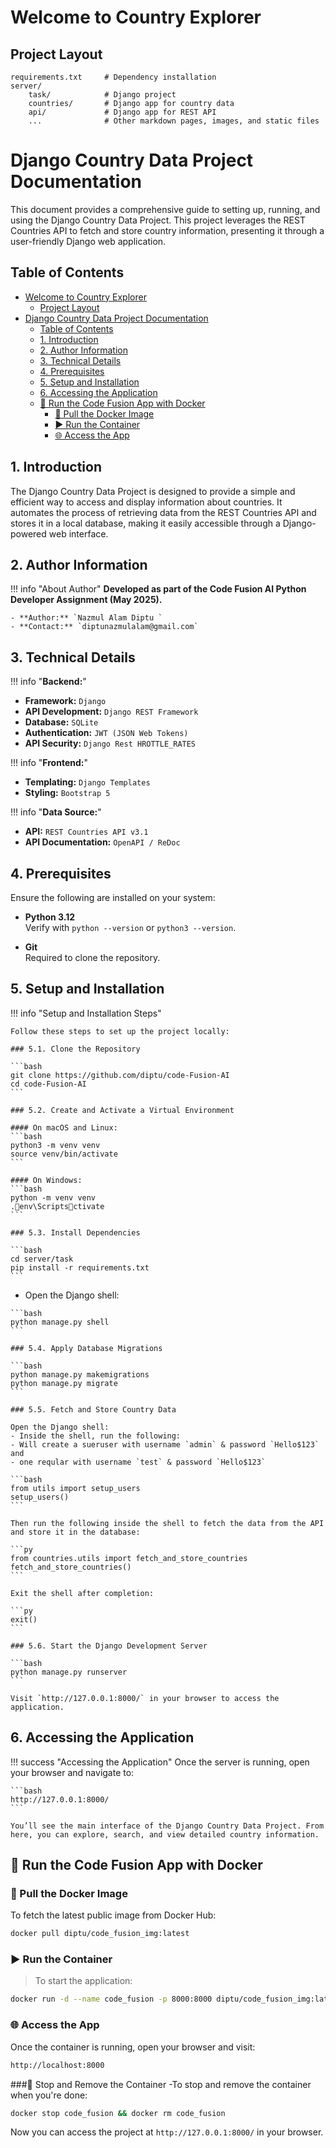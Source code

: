 # Welcome to Country Explorer

## Project Layout

```
requirements.txt     # Dependency installation
server/
    task/            # Django project
    countries/       # Django app for country data
    api/             # Django app for REST API
    ...              # Other markdown pages, images, and static files
```

# Django Country Data Project Documentation

This document provides a comprehensive guide to setting up, running, and using the Django Country Data Project. This project leverages the REST Countries API to fetch and store country information, presenting it through a user-friendly Django web application.

## Table of Contents

- [Welcome to Country Explorer](#welcome-to-country-explorer)
  - [Project Layout](#project-layout)
- [Django Country Data Project Documentation](#django-country-data-project-documentation)
  - [Table of Contents](#table-of-contents)
  - [1. Introduction](#1-introduction)
  - [2. Author Information](#2-author-information)
  - [3. Technical Details](#3-technical-details)
  - [4. Prerequisites](#4-prerequisites)
  - [5. Setup and Installation](#5-setup-and-installation)
  - [6. Accessing the Application](#6-accessing-the-application)
  - [🚀 Run the Code Fusion App with Docker](#-run-the-code-fusion-app-with-docker)
    - [🐳 Pull the Docker Image](#-pull-the-docker-image)
    - [▶️ Run the Container](#️-run-the-container)
    - [🌐 Access the App](#-access-the-app)

## 1. Introduction

The Django Country Data Project is designed to provide a simple and efficient way to access and display information about countries. It automates the process of retrieving data from the REST Countries API and stores it in a local database, making it easily accessible through a Django-powered web interface.

## 2. Author Information

!!! info "About Author"
    **Developed as part of the Code Fusion AI Python Developer Assignment (May 2025).**

    - **Author:** `Nazmul Alam Diptu ` 
    - **Contact:** `diptunazmulalam@gmail.com`

## 3. Technical Details


!!! info "**Backend:**"
  - **Framework:** `Django`  
  - **API Development:** `Django REST Framework  `
  - **Database:** `SQLite`  
  - **Authentication:** `JWT (JSON Web Tokens) ` 
  - **API Security:** `Django Rest HROTTLE_RATES ` 

!!! info "**Frontend:**"
  - **Templating:** `Django Templates  `
  - **Styling:** `Bootstrap 5  `

!!! info "**Data Source:**"

- **API:** `REST Countries API v3.1  `
- **API Documentation:** `OpenAPI / ReDoc`  

## 4. Prerequisites

Ensure the following are installed on your system:

- **Python 3.12**  
  Verify with `python --version` or `python3 --version`.

- **Git**  
  Required to clone the repository.

## 5. Setup and Installation

!!! info "Setup and Installation Steps"

    Follow these steps to set up the project locally:

    ### 5.1. Clone the Repository

    ```bash
    git clone https://github.com/diptu/code-Fusion-AI
    cd code-Fusion-AI
    ```

    ### 5.2. Create and Activate a Virtual Environment

    #### On macOS and Linux:
    ```bash
    python3 -m venv venv
    source venv/bin/activate
    ```

    #### On Windows:
    ```bash
    python -m venv venv
    .env\Scriptsctivate
    ```

    ### 5.3. Install Dependencies

    ```bash
    cd server/task
    pip install -r requirements.txt
    ```
   
   - Open the Django shell:
  
    ```bash
    python manage.py shell
    ```

    ### 5.4. Apply Database Migrations

    ```bash
    python manage.py makemigrations
    python manage.py migrate
    ```

    ### 5.5. Fetch and Store Country Data

    Open the Django shell:
    - Inside the shell, run the following:
    - Will create a sueruser with username `admin` & password `Hello$123` and
    - one reqular with username `test` & password `Hello$123`

    ```bash
    from utils import setup_users
    setup_users()
    ```

    Then run the following inside the shell to fetch the data from the API and store it in the database:

    ```py
    from countries.utils import fetch_and_store_countries
    fetch_and_store_countries()
    ```

    Exit the shell after completion:

    ```py
    exit()
    ```

    ### 5.6. Start the Django Development Server

    ```bash
    python manage.py runserver
    ```

    Visit `http://127.0.0.1:8000/` in your browser to access the application.

## 6. Accessing the Application

!!! success "Accessing the Application"
    Once the server is running, open your browser and navigate to:

    ```bash
    http://127.0.0.1:8000/
    ```

    You’ll see the main interface of the Django Country Data Project. From here, you can explore, search, and view detailed country information.


  ## 🚀 Run the Code Fusion App with Docker
  ### 🐳 Pull the Docker Image
  To fetch the latest public image from Docker Hub:
  ```bash
  docker pull diptu/code_fusion_img:latest
  ```
  ### ▶️ Run the Container
  > To start the application:

  ```bash
  docker run -d --name code_fusion -p 8000:8000 diptu/code_fusion_img:latest
  ```

###  🌐 Access the App
Once the container is running, open your browser and visit:

```bash
http://localhost:8000
```
###🛑 Stop and Remove the Container
 -To stop and remove the container when you're done:

```bash
docker stop code_fusion && docker rm code_fusion
```
  Now you can access the project at `http://127.0.0.1:8000/` in your browser.
